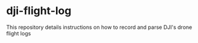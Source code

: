 # dji-flight-log
This repository details instructions on how to record and parse DJI's drone flight logs
